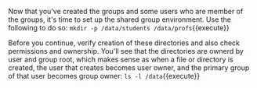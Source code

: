 Now that you've created the groups and some users who are member of the groups, it's time to set up the shared group environment. Use the following to do so: `mkdir -p /data/students /data/profs`{{execute}}

Before you continue, verify creation of these directories and also check permissions and ownership. You'll see that the directories are ownerd by user and group root, which makes sense as when a file or directory is created, the user that creates becomes user owner, and the primary group of that user becomes group owner: `ls -l /data`{{execute}}
